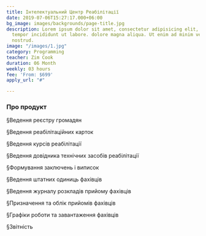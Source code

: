```yaml
---
title: Інтелектуальний Центр Реабілітації
date: 2019-07-06T15:27:17.000+06:00
bg_image: images/backgrounds/page-title.jpg
description: Lorem ipsum dolor sit amet, consectetur adipisicing elit, sed do eiusmod
  tempor incididunt ut labore. dolore magna aliqua. Ut enim ad minim veniam, quis
  nostrud.
image: "/images/1.jpg"
category: Programming
teacher: Zim Cook
duration: 06 Month
weekly: 03 hours
fee: 'From: $699'
apply_url: "#"

---
```

### Про продукт

§Ведення реєстру громадян

§Ведення реабілітаційних карток

§Ведення курсів реабілітації

§Ведення довідника технічних засобів реабілітації

§Формування заключень і виписок

§Ведення штатних одиниць фахівців

§Ведення журналу розкладів прийому фахівців

§Призначення та облік прийомів фахівців

§Графіки роботи та завантаження фахівців

§Звітність